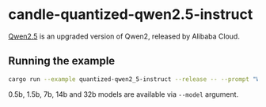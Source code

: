 # candle-quantized-qwen2.5-instruct

[Qwen2.5]((https://qwenlm.github.io/blog/qwen2.5/)) is an upgraded version of Qwen2, released by Alibaba Cloud.

## Running the example

```bash
cargo run --example quantized-qwen2_5-instruct --release -- --prompt "Write a function to count prime numbers up to N."
```

0.5b, 1.5b, 7b, 14b and 32b models are available via `--model` argument.